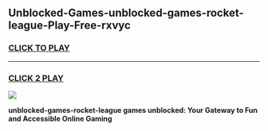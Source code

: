 
## Unblocked-Games-unblocked-games-rocket-league-Play-Free-rxvyc
<h3>
<a href="https://premium76.site?title=unblocked-games-rocket-league&ref=22A">CLICK TO PLAY</a></h3>
<hr>

<h3>
<a href="https://premium76.site?title=unblocked-games-rocket-league&ref=22A">CLICK 2 PLAY</a>
  
</h3>

<a href="https://premium76.site?title=unblocked-games-rocket-league&ref=22A"><img src="https://clearcache.store/games.png"></a>


**unblocked-games-rocket-league games unblocked: Your Gateway to Fun and Accessible Online Gaming**

